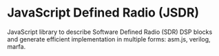 # JavaScript Defined Radio (JSDR)

JavaScript library to describe Software Defined Radio (SDR) DSP blocks and
generate efficient implementation in multiple forms: asm.js, verilog, marfa.
